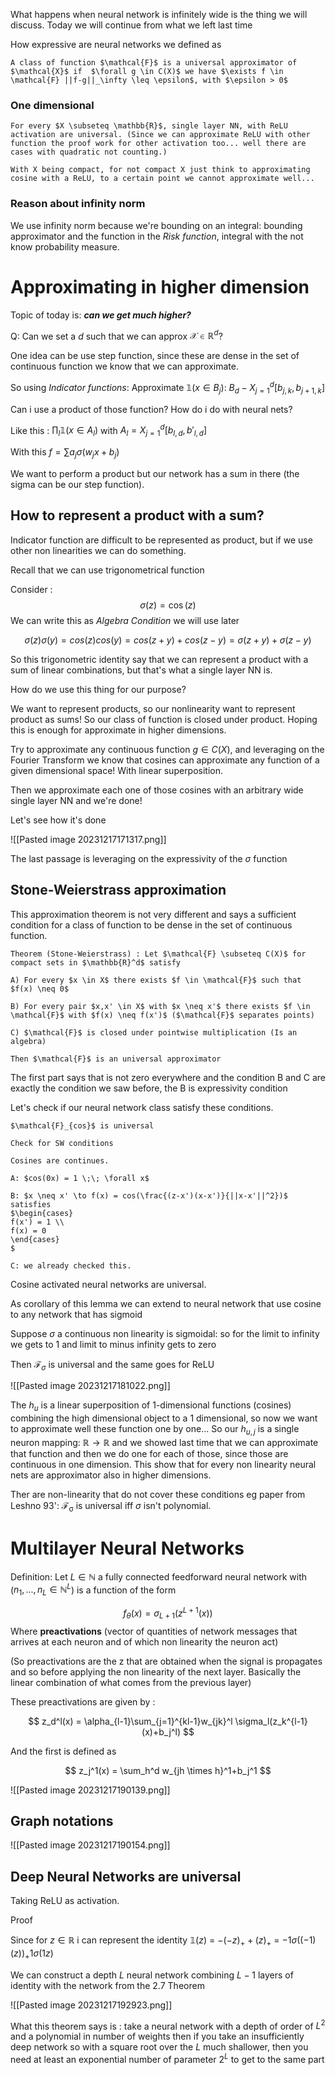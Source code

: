

What happens when neural network is infinitely wide is the thing we will discuss.
Today we will continue from what we left last time

How expressive are neural networks we defined as

```ad-summary
A class of function $\mathcal{F}$ is a universal approximator of $\mathcal{X}$ if  $\forall g \in C(X)$ we have $\exists f \in \mathcal{F} ||f-g||_\infty \leq \epsilon$, with $\epsilon > 0$
```

### One dimensional

```ad-Corollary
For every $X \subseteq \mathbb{R}$, single layer NN, with ReLU activation are universal. (Since we can approximate ReLU with other function the proof work for other activation too... well there are cases with quadratic not counting.)
```

```ad-Remark
With X being compact, for not compact X just think to approximating cosine with a ReLU, to a certain point we cannot approximate well...
```
### Reason about infinity norm

We use infinity norm because we're bounding on an integral: bounding approximator and the function in the *Risk function*, integral with the not know probability measure.
# Approximating in higher dimension

Topic of today is: ***can we get much higher?***

Q: Can we set a $d$ such that we can approx $\mathcal{X} \in \mathbb{R}^d$?

One idea can be use step function, since these are dense in the set of continuous function we know that we can approximate.

So using *Indicator functions*: Approximate $\mathbb{1} (x \in B_j)$: $B_d - X_{j=1}^d[b_{j,k}, b_{j+1,k}]$

Can i use a product of those function? How do i do with neural nets? 

Like this : $\prod_l \mathbb{1}(x\in A_l)$ with $A_l = X_{j=1}^d[b_{l,d}, b'_{l,d}]$

With this $f = \sum a_j \sigma(w_j x+b_j)$

We want to perform a product but our network has a sum in there (the sigma can be our step function).

## How to represent a product with a sum?

Indicator function are difficult to be represented as product, but if we use other non linearities we can do something.

Recall that we can use trigonometrical function

Consider :
$$\sigma(z) = \cos(z)$$ 
We can write this as *Algebra Condition* we will use later

$$
\sigma(z)\sigma(y) = cos(z)cos(y) = cos(z+y) + cos(z-y) = \sigma(z+y) + \sigma(z-y)
$$

So this trigonometric identity say that we can represent a product with a sum of linear combinations, but that's what a single layer NN is. 

How do we use this thing for our purpose?

We want to represent products, so our nonlinearity want to represent product as sums! So our class of function is closed under product. Hoping this is enough for approximate in higher dimensions.

Try to approximate any continuous function $g \in C(X)$, and leveraging on the Fourier Transform we know that cosines can approximate any function of a given dimensional space! With linear superposition.

Then we approximate each one of those cosines with an arbitrary wide single layer NN and we're done!

Let's see how it's done

![[Pasted image 20231217171317.png]]

The last passage is leveraging on the expressivity of the $\sigma$ function

## Stone-Weierstrass approximation

This approximation theorem is not very different and says a sufficient condition for a class of function to be dense in the set of continuous function.

```ad-important
Theorem (Stone-Weierstrass) : Let $\mathcal{F} \subseteq C(X)$ for compact sets in $\mathbb{R}^d$ satisfy

A) For every $x \in X$ there exists $f \in \mathcal{F}$ such that $f(x) \neq 0$

B) For every pair $x,x' \in X$ with $x \neq x'$ there exists $f \in \mathcal{F}$ with $f(x) \neq f(x')$ ($\mathcal{F}$ separates points)

C) $\mathcal{F}$ is closed under pointwise multiplication (Is an algebra)

Then $\mathcal{F}$ is an universal approximator
```

The first part says that is not zero everywhere and the condition B and C are exactly the condition we saw before, the B is expressivity condition

Let's check if our neural network class satisfy these conditions.

```ad-Lemma
$\mathcal{F}_{cos}$ is universal
```

```ad-Proof
Check for SW conditions

Cosines are continues.

A: $cos(0x) = 1 \;\; \forall x$

B: $x \neq x' \to f(x) = cos(\frac{(z-x')(x-x')}{||x-x'||^2})$ satisfies 
$\begin{cases}
f(x') = 1 \\
f(x) = 0
\end{cases}
$

C: we already checked this.
```

Cosine activated neural networks are universal.

As corollary of this lemma we can extend to neural network that use cosine to any network that has sigmoid

Suppose $\sigma$ a continuous non linearity is sigmoidal: so for the limit to infinity we gets to 1 and limit to minus infinity gets to zero

Then $\mathcal{F}_{\sigma}$ is universal and the same goes for ReLU

![[Pasted image 20231217181022.png]]

The $h_u$ is a linear superposition of 1-dimensional functions (cosines) combining the high dimensional object to a 1 dimensional, so now we want to approximate well these function one by one...
So our $h_{u,j}$ is a single neuron mapping: $\mathbb{R} \to \mathbb{R}$ and we showed last time that we can approximate that function and then we do one for each of those, since those are continuous in one dimension. This show that for every non linearity neural nets are approximator also in higher dimensions.

Ther are non-linearity that do not cover these conditions eg paper from Leshno 93': $\mathcal{F_{\sigma}}$ is universal iff $\sigma$ isn't polynomial.

# Multilayer Neural Networks

Definition: Let $L \in \mathbb{N}$ a fully connected feedforward neural network with ($n_1, ..., n_L \in \mathbb{N}^L$) is a function of the form

$$
f_\theta(x) = \sigma_{L+1}(z^{L+1}(x))
$$
Where **preactivations** (vector of quantities of network messages that arrives at each neuron and of which non linearity the neuron act)

(So preactivations are the z that are obtained when the signal is propagates and so before applying the non linearity of the next layer. Basically the linear combination of what comes from the previous layer)

These preactivations are given by :

$$
z_d^l(x) = \alpha_{l-1}\sum_{j=1}^{kl-1}w_{jk}^l \sigma_l(z_k^{l-1}(x)+b_j^l)
$$

And the first is defined as

$$
	z_j^1(x) = \sum_h^d w_{jh \times h}^1+b_j^1
$$

![[Pasted image 20231217190139.png]]

## Graph notations

![[Pasted image 20231217190154.png]]

## Deep Neural Networks are universal

Taking ReLU as activation.

Proof

Since for $z \in \mathbb{R}$ i can represent the identity $\mathbb{1}(z)$ = $-(-z)_+ + (z)_+$ = $-1\sigma((-1)(z))_+1\sigma(1z)$

We can construct a depth $L$ neural network combining $L-1$ layers of identity with the network from the 2.7 Theorem

![[Pasted image 20231217192923.png]]

What this theorem says is : take a neural network with a depth of order of $L^2$ and a polynomial in number of weights then if you take an insufficiently deep network so with a square root over the $L$ much shallower, then you need at least an exponential number of parameter $2^L$ to get to the same part